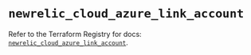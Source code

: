 # `newrelic_cloud_azure_link_account`

Refer to the Terraform Registry for docs: [`newrelic_cloud_azure_link_account`](https://registry.terraform.io/providers/newrelic/newrelic/3.64.0/docs/resources/cloud_azure_link_account).
